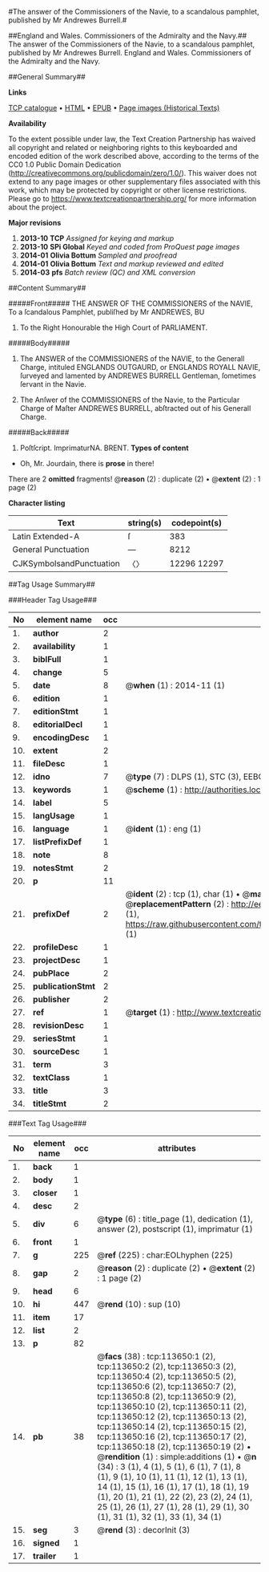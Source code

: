 #The answer of the Commissioners of the Navie, to a scandalous pamphlet, published by Mr Andrewes Burrell.#

##England and Wales. Commissioners of the Admiralty and the Navy.##
The answer of the Commissioners of the Navie, to a scandalous pamphlet, published by Mr Andrewes Burrell.
England and Wales. Commissioners of the Admiralty and the Navy.

##General Summary##

**Links**

[TCP catalogue](http://www.ota.ox.ac.uk/tcp/)  • 
[HTML](http://tei.it.ox.ac.uk/tcp/Texts-HTML/free/A75/A75398.html)  • 
[EPUB](http://tei.it.ox.ac.uk/tcp/Texts-EPUB/free/A75/A75398.epub) • 
[Page images (Historical Texts)](https://historicaltexts.jisc.ac.uk/eebo-99861513e)

**Availability**

To the extent possible under law, the Text Creation Partnership has waived all copyright and related or neighboring rights to this keyboarded and encoded edition of the work described above, according to the terms of the CC0 1.0 Public Domain Dedication (http://creativecommons.org/publicdomain/zero/1.0/). This waiver does not extend to any page images or other supplementary files associated with this work, which may be protected by copyright or other license restrictions. Please go to https://www.textcreationpartnership.org/ for more information about the project.

**Major revisions**

1. __2013-10__ __TCP__ *Assigned for keying and markup*
1. __2013-10__ __SPi Global__ *Keyed and coded from ProQuest page images*
1. __2014-01__ __Olivia Bottum__ *Sampled and proofread*
1. __2014-01__ __Olivia Bottum__ *Text and markup reviewed and edited*
1. __2014-03__ __pfs__ *Batch review (QC) and XML conversion*

##Content Summary##

#####Front#####
THE ANSWER OF THE COMMISSIONERS of the NAVIE, To a ſcandalous Pamphlet, publiſhed by Mr ANDREWES, BU
1. To the Right Honourable the High Court of PARLIAMENT.

#####Body#####

1. The ANSWER of the COMMISSIONERS of the NAVIE, to the Generall Charge, intituled ENGLANDS OUTGAURD, or ENGLANDS ROYALL NAVIE, ſurveyed and lamented by ANDREWES BURRELL Gentleman, ſometimes ſervant in the Navie.

1. The Anſwer of the COMMISSIONERS of the Navie, to the Particular Charge of Maſter ANDREWES BURRELL, abſtracted out of his Generall Charge.

#####Back#####

1. Poſtſcript.
ImprimaturNA. BRENT.
**Types of content**

  * Oh, Mr. Jourdain, there is **prose** in there!

There are 2 **omitted** fragments! 
 @__reason__ (2) : duplicate (2)  •  @__extent__ (2) : 1 page (2)

**Character listing**


|Text|string(s)|codepoint(s)|
|---|---|---|
|Latin Extended-A|ſ|383|
|General Punctuation|—|8212|
|CJKSymbolsandPunctuation|〈〉|12296 12297|

##Tag Usage Summary##

###Header Tag Usage###

|No|element name|occ|attributes|
|---|---|---|---|
|1.|__author__|2||
|2.|__availability__|1||
|3.|__biblFull__|1||
|4.|__change__|5||
|5.|__date__|8| @__when__ (1) : 2014-11 (1)|
|6.|__edition__|1||
|7.|__editionStmt__|1||
|8.|__editorialDecl__|1||
|9.|__encodingDesc__|1||
|10.|__extent__|2||
|11.|__fileDesc__|1||
|12.|__idno__|7| @__type__ (7) : DLPS (1), STC (3), EEBO-CITATION (1), PROQUEST (1), VID (1)|
|13.|__keywords__|1| @__scheme__ (1) : http://authorities.loc.gov/ (1)|
|14.|__label__|5||
|15.|__langUsage__|1||
|16.|__language__|1| @__ident__ (1) : eng (1)|
|17.|__listPrefixDef__|1||
|18.|__note__|8||
|19.|__notesStmt__|2||
|20.|__p__|11||
|21.|__prefixDef__|2| @__ident__ (2) : tcp (1), char (1)  •  @__matchPattern__ (2) : ([0-9\-]+):([0-9IVX]+) (1), (.+) (1)  •  @__replacementPattern__ (2) : http://eebo.chadwyck.com/downloadtiff?vid=$1&page=$2 (1), https://raw.githubusercontent.com/textcreationpartnership/Texts/master/tcpchars.xml#$1 (1)|
|22.|__profileDesc__|1||
|23.|__projectDesc__|1||
|24.|__pubPlace__|2||
|25.|__publicationStmt__|2||
|26.|__publisher__|2||
|27.|__ref__|1| @__target__ (1) : http://www.textcreationpartnership.org/docs/. (1)|
|28.|__revisionDesc__|1||
|29.|__seriesStmt__|1||
|30.|__sourceDesc__|1||
|31.|__term__|3||
|32.|__textClass__|1||
|33.|__title__|3||
|34.|__titleStmt__|2||


###Text Tag Usage###

|No|element name|occ|attributes|
|---|---|---|---|
|1.|__back__|1||
|2.|__body__|1||
|3.|__closer__|1||
|4.|__desc__|2||
|5.|__div__|6| @__type__ (6) : title_page (1), dedication (1), answer (2), postscript (1), imprimatur (1)|
|6.|__front__|1||
|7.|__g__|225| @__ref__ (225) : char:EOLhyphen (225)|
|8.|__gap__|2| @__reason__ (2) : duplicate (2)  •  @__extent__ (2) : 1 page (2)|
|9.|__head__|6||
|10.|__hi__|447| @__rend__ (10) : sup (10)|
|11.|__item__|17||
|12.|__list__|2||
|13.|__p__|82||
|14.|__pb__|38| @__facs__ (38) : tcp:113650:1 (2), tcp:113650:2 (2), tcp:113650:3 (2), tcp:113650:4 (2), tcp:113650:5 (2), tcp:113650:6 (2), tcp:113650:7 (2), tcp:113650:8 (2), tcp:113650:9 (2), tcp:113650:10 (2), tcp:113650:11 (2), tcp:113650:12 (2), tcp:113650:13 (2), tcp:113650:14 (2), tcp:113650:15 (2), tcp:113650:16 (2), tcp:113650:17 (2), tcp:113650:18 (2), tcp:113650:19 (2)  •  @__rendition__ (1) : simple:additions (1)  •  @__n__ (34) : 3 (1), 4 (1), 5 (1), 6 (1), 7 (1), 8 (1), 9 (1), 10 (1), 11 (1), 12 (1), 13 (1), 14 (1), 15 (1), 16 (1), 17 (1), 18 (1), 19 (1), 20 (1), 21 (1), 22 (2), 23 (2), 24 (1), 25 (1), 26 (1), 27 (1), 28 (1), 29 (1), 30 (1), 31 (1), 32 (1), 33 (1), 34 (1)|
|15.|__seg__|3| @__rend__ (3) : decorInit (3)|
|16.|__signed__|1||
|17.|__trailer__|1||
